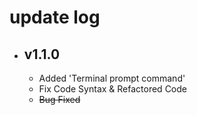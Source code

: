 # update log

- ## v1.1.0
  - Added 'Terminal prompt command'
  - Fix Code Syntax & Refactored Code
  - ~~Bug Fixed~~
    